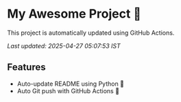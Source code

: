 # My Awesome Project 🚀

This project is automatically updated using GitHub Actions.

_Last updated: 2025-04-27 05:07:53 IST_

## Features
- Auto-update README using Python 🐍
- Auto Git push with GitHub Actions 🤖

